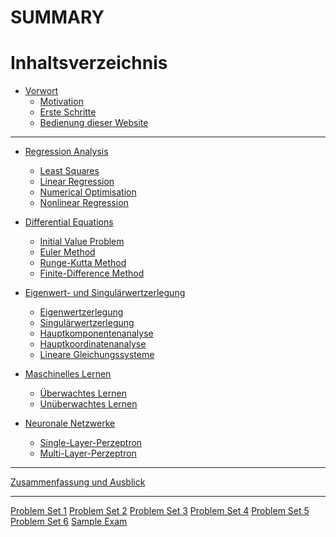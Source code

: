 # SUMMARY

# Inhaltsverzeichnis

- [Vorwort](00-preface.md)
    - [Motivation](00-preface/01-motivation.md)
    - [Erste Schritte](00-preface/02-getting_started.md)
    - [Bedienung dieser Website](00-preface/03-mdbook_usage.md)

---

- [Regression Analysis](01-regression.md)
    - [Least Squares](01-regression/01-least_squares.md)
    - [Linear Regression](01-regression/02-linear_regression.md)
    - [Numerical Optimisation](01-regression/03-numerical_optimisation.md)
    - [Nonlinear Regression](01-regression/04-nonlinear_regression.md)

- [Differential Equations](02-differential_equations.md)
    - [Initial Value Problem](02-differential_equations/01-initial_value_problem.md)
    - [Euler Method](02-differential_equations/02-euler_method.md)
    - [Runge-Kutta Method](02-differential_equations/03-runge_kutta.md)
    - [Finite-Difference Method](02-differential_equations/04-finite_differences.md)

- [Eigenwert- und Singulärwertzerlegung]()
    - [Eigenwertzerlegung]()
    - [Singulärwertzerlegung]()
    - [Hauptkomponentenanalyse]()
    - [Hauptkoordinatenanalyse]()
    - [Lineare Gleichungssysteme]()

- [Maschinelles Lernen]()
    - [Überwachtes Lernen]()
    - [Unüberwachtes Lernen]()

- [Neuronale Netzwerke]()
    - [Single-Layer-Perzeptron]()
    - [Multi-Layer-Perzeptron]()

---

[Zusammenfassung und Ausblick]()

---

[Problem Set 1](psets/01.md)
[Problem Set 2](psets/02.md)
[Problem Set 3]()
[Problem Set 4]()
[Problem Set 5]()
[Problem Set 6]()
[Sample Exam]()


